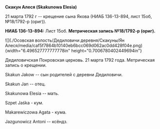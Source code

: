 **Скакун Алеся (Skakunowa Elesia)**

21 марта 1792 г -- крещение сына Якова (НИАБ 136-13-894, лист 15об,
№18/1792-р (ориг)).

**НИАБ 136-13-894:** Лист 15об. **Метрическая запись №18/1792-р
(ориг).**

![](./Осовская волость/Дедиловичи деревня/Скакуны/Ян Алеся/media/caf5f7864b10140eb6bcc069d062ac0dd428f04e.png){width="6.496527777777778in"
height="0.7006780402449694in"}

Дедиловичская Покровская церковь. 21 марта 1792 года. Метрическая запись
о крещении.

Skakun Jakow -- сын родителей с деревни Дедиловичи.

Skakun Jan -- отец.

Skakunowa Elesia -- мать.

Szpet Jaśka - кум.

Makarewiczowa Agata - кума.

Jazgunowicz Antoni -- ксёндз.
